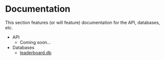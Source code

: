 # Documentation

This section features (or will feature) documentation for the API, databases, etc.

- API
  - Coming soon...
- Databases
  - [leaderboard.db](db/leaderboard_db.md)
